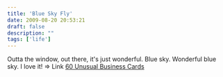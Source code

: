 ```yaml
---
title: 'Blue Sky Fly'
date: 2009-08-20 20:53:21
draft: false
description: ""
tags: ['life']
---
```


Outta the window, out there, it's just wonderful. Blue sky. Wonderful blue sky. I love it! => Link [60 Unusual Business Cards](http://www.noupe.com/design/60-unusual-business-card-ideas.html)